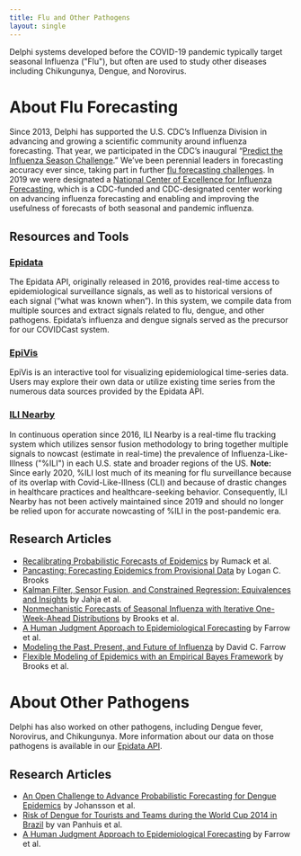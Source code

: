 ```yaml
---
title: Flu and Other Pathogens
layout: single
---
```


Delphi systems developed before the COVID-19 pandemic typically target seasonal Influenza ("Flu"), but often are used to study other diseases including Chikungunya, Dengue, and Norovirus.

# About Flu Forecasting

Since 2013, Delphi has supported the U.S. CDC’s Influenza Division in advancing and growing a scientific community around influenza forecasting. That year, we participated in the CDC’s inaugural “[Predict the Influenza Season Challenge](https://www.cdc.gov/flu/news/predict-flu-challenge.htm).” We’ve been perennial leaders in forecasting accuracy ever since, taking part in further [flu forecasting challenges](https://www.cdc.gov/flu/weekly/flusight/about-flu-forecasting.htm). In 2019 we were designated a [National Center of Excellence for Influenza Forecasting](https://delphi.cmu.edu/about/center-of-excellence/), which is a CDC-funded and CDC-designated center working on advancing influenza forecasting and enabling and improving the usefulness of forecasts of both seasonal and pandemic influenza.

## Resources and Tools

### [Epidata](https://cmu-delphi.github.io/delphi-epidata/)
The Epidata API, originally released in 2016, provides real-time access to epidemiological surveillance signals, as well as to historical versions of each signal (“what was known when”). In this system, we compile data from multiple sources and extract signals related to flu, dengue, and other pathogens. Epidata’s influenza and dengue signals served as the precursor for our COVIDCast system.

### [EpiVis](https://delphi.cmu.edu/epivis/)
EpiVis is an interactive tool for visualizing epidemiological time-series data. Users may explore their own data or utilize existing time series from the numerous data sources provided by the Epidata API.

### [ILI Nearby](https://delphi.cmu.edu/nowcast/)
In continuous operation since 2016, ILI Nearby is a real-time flu tracking system which utilizes sensor fusion methodology to bring together multiple signals to nowcast (estimate in real-time) the prevalence of Influenza-Like-Illness ("%ILI") in each U.S. state and broader regions of the US. **Note:** Since early 2020, %ILI lost much of its meaning for flu surveillance because of its overlap with Covid-Like-Illness (CLI) and because of drastic changes in healthcare practices and healthcare-seeking behavior. Consequently, ILI Nearby has not been actively maintained since 2019 and should no longer be relied upon for accurate nowcasting of %ILI in the post-pandemic era.

## Research Articles
- [Recalibrating Probabilistic Forecasts of Epidemics](https://arxiv.org/abs/2112.06305) by Rumack et al.
- [Pancasting: Forecasting Epidemics from Provisional Data](https://delphi.cmu.edu/~lcbrooks/brooks2020pancasting.pdf) by Logan C. Brooks
- [Kalman Filter, Sensor Fusion, and Constrained Regression: Equivalences and Insights](https://papers.nips.cc/paper/2019/hash/b522259710151f8cc7870b970b4e0930-Abstract.html) by Jahja et al.
- [Nonmechanistic Forecasts of Seasonal Influenza with Iterative One-Week-Ahead Distributions](https://journals.plos.org/ploscompbiol/article?id=10.1371/journal.pcbi.1006134) by Brooks et al.
- [A Human Judgment Approach to Epidemiological Forecasting](https://journals.plos.org/ploscompbiol/article?id=10.1371/journal.pcbi.1005248) by Farrow et al.
- [Modeling the Past, Present, and Future of Influenza](https://delphi.cmu.edu/~dfarrow/thesis.pdf) by David C. Farrow
- [Flexible Modeling of Epidemics with an Empirical Bayes Framework](https://journals.plos.org/ploscompbiol/article?id=10.1371/journal.pcbi.1004382) by Brooks et al.

# About Other Pathogens

Delphi has also worked on other pathogens, including Dengue fever, Norovirus, and Chikungunya. More information about our data on those pathogens is available in our [Epidata API](https://cmu-delphi.github.io/delphi-epidata/api/README.html).

## Research Articles
- [An Open Challenge to Advance Probabilistic Forecasting for Dengue Epidemics](https://www.pnas.org/doi/full/10.1073/pnas.1909865116) by Johansson et al.
- [Risk of Dengue for Tourists and Teams during the World Cup 2014 in Brazil](https://www.ncbi.nlm.nih.gov/pmc/articles/PMC4120682/) by van Panhuis et al.
- [A Human Judgment Approach to Epidemiological Forecasting](https://journals.plos.org/ploscompbiol/article?id=10.1371/journal.pcbi.1005248) by Farrow et al.

